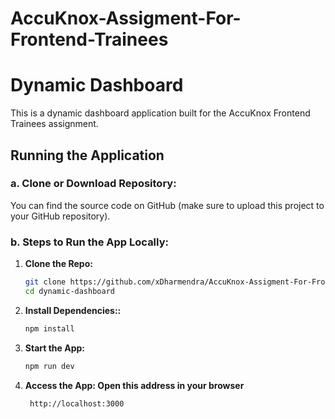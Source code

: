 # AccuKnox-Assigment-For-Frontend-Trainees

# Dynamic Dashboard

This is a dynamic dashboard application built for the AccuKnox Frontend Trainees assignment. 

## Running the Application

### a. Clone or Download Repository:
You can find the source code on GitHub (make sure to upload this project to your GitHub repository).

### b. Steps to Run the App Locally:

1. **Clone the Repo:**
   ```bash
   git clone https://github.com/xDharmendra/AccuKnox-Assigment-For-Frontend-Trainees.git
   cd dynamic-dashboard

2. **Install Dependencies::**
   ```bash
   npm install

3. **Start the App:**
   ```bash
   npm run dev

4. **Access the App: Open this address in your browser**
   ```bash
    http://localhost:3000 

    

